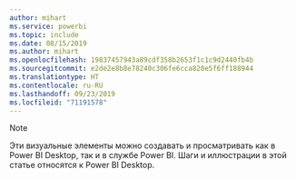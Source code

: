 ```yaml
---
author: mihart
ms.service: powerbi
ms.topic: include
ms.date: 08/15/2019
ms.author: mihart
ms.openlocfilehash: 19837457943a89cdf358b2653f1c1c9d2440fb4b
ms.sourcegitcommit: e2de2e8b8e78240c306fe6cca820e5f6ff188944
ms.translationtype: HT
ms.contentlocale: ru-RU
ms.lasthandoff: 09/23/2019
ms.locfileid: "71191578"
---
```

>[!NOTE]
>Эти визуальные элементы можно создавать и просматривать как в Power BI Desktop, так и в службе Power BI. Шаги и иллюстрации в этой статье относятся к Power BI Desktop. 
